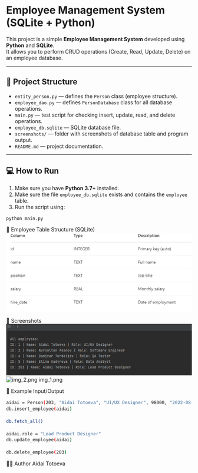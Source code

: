 # Employee Management System (SQLite + Python)

This project is a simple **Employee Management System** developed using **Python** and **SQLite**.  
It allows you to perform CRUD operations (Create, Read, Update, Delete) on an employee database.

---

## 📁 Project Structure

- `entity_person.py` — defines the `Person` class (employee structure).
- `employee_dao.py` — defines `PersonDatabase` class for all database operations.
- `main.py` — test script for checking insert, update, read, and delete operations.
- `employee_db.sqlite` — SQLite database file.
- `screenshots/` — folder with screenshots of database table and program output.
- `README.md` — project documentation.

---

## 💻 How to Run

1. Make sure you have **Python 3.7+** installed.
2. Make sure the file `employee_db.sqlite` exists and contains the `employee` table.
3. Run the script using:

```bash
python main.py
```
🧱 Employee Table Structure (SQLite)
![img_3.png](img_3.png)

📸 Screenshots
![img.png](img.png)
![![img_2.png](img_2.png)
img_1.png](img_1.png)

📌 Example Input/Output

```bash
aidai = Person(203, "Aidai Totoeva", "UI/UX Designer", 98000, "2022-08-12")
db.insert_employee(aidai)

db.fetch_all()

aidai.role = "Lead Product Designer"
db.update_employee(aidai)

db.delete_employee(203)
```

👩‍💻 Author
Aidai Totoeva